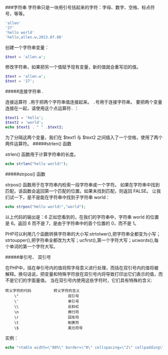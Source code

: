 ###字符串
字符串只是一块用引号括起来的字符：字母、数字、空格、标点符号，等等。
```php
'allen'
'27'
'hello world'
'hello,allen.w,2013.07.08'
```
创建一个字符串变量：
```php
$text = 'allen.w';
```
修改字符串，如果把另一个值赋予现有变量，新的值就会重写旧的值。
```php
$text = 'allen.w';
$text = '27';
```
#####连接字符串 .

连接运算符 `.`用于把两个字符串值连接起来。 `.`号用于连接字符串。
要把两个变量连接在一起，请使用这个点运算符`.` ：
```php
$text1 = 'hello';
$text2 = 'world';
echo $text1 . " " .$text2;
```
为了分隔这两个变量，我们在 $text1 与 $text2 之间插入了一个空格，使用了两个两件运算符。
#####strlen() 函数

strlen() 函数用于计算字符串的长度。
```php
echo strlen("hello world!");
```
#####strpos() 函数

strpos() 函数用于在字符串内检索一段字符串或一个字符。
如果在字符串中找到匹配，该函数会返回第一个匹配的位置。如果未找到匹配，则返回 FALSE。
让我们试一下，是不是能在字符串中找到子字符串 world：
```php
echo strpos("Hello world!","world");
```
以上代码的输出是：6
正如您看到的，在我们的字符串中，字符串 world 的位置是 6。返回 6 而不是 7，是由于字符串中的首个位置的 0，而不是 1。

PHP可以利用几个函数转换字符串的大小写:strtolwer(),把字符串全都变为小写；strtoupper(),把字符串全都改为大写；ucfirst(),第一个字符大写；ucwords(),每个单词的第一个字符大写。

#####单引号、 双引号

在PHP中，括在单引号内的值将照字母意义进行处理，而括在双引号内的值将被解释。换句话说，把变量和特殊字符放在双引号内将导致打印出它们表示的值，而不是它们的字面量值。 当在双引号内使用这些字符时，它们具有特殊的含义:
```text
转义字符的代码          转义字符的含义
    \"                      双引号
    \'                      单引号
    \\                      反斜杠
    \n                      换行符
    \r                      回车符
    \t                      制表符
    \$                      美元符号
```
实例：
```php
echo "<table width=\"80%\" border=\"0\" cellspacing=\"2\" cellpadding\"3\" aling=\"center\">";
```
